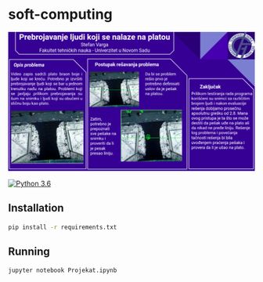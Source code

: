 # soft-computing

![Test Image 1](poster.png)

[![Python 3.6](https://img.shields.io/badge/python-3.6-blue.svg)](https://www.python.org/downloads/release/python-360/)

## Installation
```bash
pip install -r requirements.txt
```

## Running

```
jupyter notebook Projekat.ipynb
```
